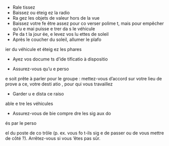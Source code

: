 [Title]: # (Lors de l’approche)
[Order]: # (1)

* Rale
tissez
* Baissez ou éteig
ez la radio
* Ra
gez les objets de valeur hors de la vue
* Baissez votre fe
être assez pour co
verser polime
t, mais pour empêcher qu’u
e mai
 puisse e
trer da
s le véhicule
* Pe
da
t la jour
ée, e
levez vos lu
ettes de soleil
* Après le coucher du soleil, allumer le plafo

ier du véhicule et éteig
ez les phares
* Ayez vos docume
ts d’ide
tificatio
 à dispositio

* Assurez-vous qu’u
e perso

e soit prête à parler pour le groupe : mettez-vous d’accord sur votre lieu de prove
a
ce, votre desti
atio
, pour qui vous travaillez
* Garder u
e dista
ce raiso

able e
tre les véhicules
* Assurez-vous de bie
 compre
dre les sig
aux do

és par le perso

el du poste de co
trôle (p. ex. vous fo
t-ils sig
e de passer ou de vous mettre de côté ?). Arrêtez-vous si vous 
’êtes pas sûr.